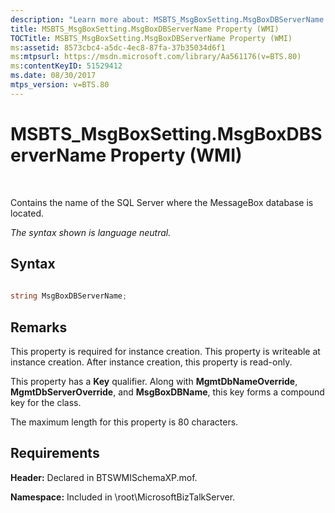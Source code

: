 ```yaml
---
description: "Learn more about: MSBTS_MsgBoxSetting.MsgBoxDBServerName Property (WMI)"
title: MSBTS_MsgBoxSetting.MsgBoxDBServerName Property (WMI)
TOCTitle: MSBTS_MsgBoxSetting.MsgBoxDBServerName Property (WMI)
ms:assetid: 8573cbc4-a5dc-4ec8-87fa-37b35034d6f1
ms:mtpsurl: https://msdn.microsoft.com/library/Aa561176(v=BTS.80)
ms:contentKeyID: 51529412
ms.date: 08/30/2017
mtps_version: v=BTS.80
---
```


# MSBTS\_MsgBoxSetting.MsgBoxDBServerName Property (WMI)

 

Contains the name of the SQL Server where the MessageBox database is located.

*The syntax shown is language neutral.*

## Syntax

```C#
  
string MsgBoxDBServerName;  
```

## Remarks

This property is required for instance creation. This property is writeable at instance creation. After instance creation, this property is read-only.

This property has a **Key** qualifier. Along with **MgmtDbNameOverride**, **MgmtDbServerOverride**, and **MsgBoxDBName**, this key forms a compound key for the class.

The maximum length for this property is 80 characters.

## Requirements

**Header:** Declared in BTSWMISchemaXP.mof.

**Namespace:** Included in \\root\\MicrosoftBizTalkServer.


